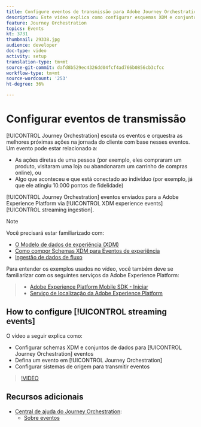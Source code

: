 ```yaml
---
title: Configure eventos de transmissão para Adobe Journey Orchestration
description: Este vídeo explica como configurar esquemas XDM e conjuntos de dados para eventos do Journey Orchestration, definir um evento no Journey Orchestration e configurar sistemas de origem para transmitir eventos
feature: Journey Orchestration
topics: Events
kt: 3731
thumbnail: 29338.jpg
audience: developer
doc-type: video
activity: setup
translation-type: tm+mt
source-git-commit: dafd8b529ec4326dd04fcf4ad766b0856cb3cfcc
workflow-type: tm+mt
source-wordcount: '253'
ht-degree: 36%

---
```



# Configurar eventos de transmissão

[!UICONTROL Journey Orchestration] escuta os eventos e orquestra as melhores próximas ações na jornada do cliente com base nesses eventos. Um evento pode estar relacionado a:

* As ações diretas de uma pessoa (por exemplo, eles compraram um produto, visitaram uma loja ou abandonaram um carrinho de compras online), ou
* Algo que aconteceu e que está conectado ao indivíduo (por exemplo, já que ele atingiu 10.000 pontos de fidelidade)

[!UICONTROL Journey Orchestration] eventos enviados para a Adobe Experience Platform via [!UICONTROL XDM experience events] [!UICONTROL streaming ingestion].

>[!NOTE]
>
>Você precisará estar familiarizado com:
>
>* [O Modelo de dados de experiência (XDM)](https://docs.adobe.com/content/help/en/platform-learn/tutorials/schemas/understanding-the-xdm-system-and-experience-data-model.html)
>* [Como compor Schemas XDM para Eventos de experiência](https://docs.adobe.com/content/help/en/platform-learn/tutorials/schemas/create-your-first-schema-with-out-of-the-box-components.html)
>* [Ingestão de dados de fluxo](https://docs.adobe.com/content/help/en/platform-learn/tutorials/data-ingestion/understanding-streaming-ingestion.html)
>
>
Para entender os exemplos usados no vídeo, você também deve se familiarizar com os seguintes serviços da Adobe Experience Platform:
>
>* [Adobe Experience Platform Mobile SDK - Iniciar](https://docs.adobe.com/content/help/en/core-services-learn/tutorials/launch-mobile/understanding-the-mobile-sdks.html)
>* [Serviço de localização da Adobe Experience Platform](https://docs.adobe.com/content/help/pt-BR/places/using/home.html)


## How to configure [!UICONTROL streaming events]

O vídeo a seguir explica como:

* Configurar schemas XDM e conjuntos de dados para [!UICONTROL Journey Orchestration] eventos
* Defina um evento em [!UICONTROL Journey Orchestration]
* Configurar sistemas de origem para transmitir eventos

>[!VIDEO](https://video.tv.adobe.com/v/29338?quality=12)

## Recursos adicionais

* [Central de ajuda do Journey Orchestration](https://docs.adobe.com/content/help/pt-BR/journeys/using/journey-orchestration-home.html):
   * [Sobre eventos](https://docs.adobe.com/content/help/en/journeys/using/events-journeys/about-events.html)
